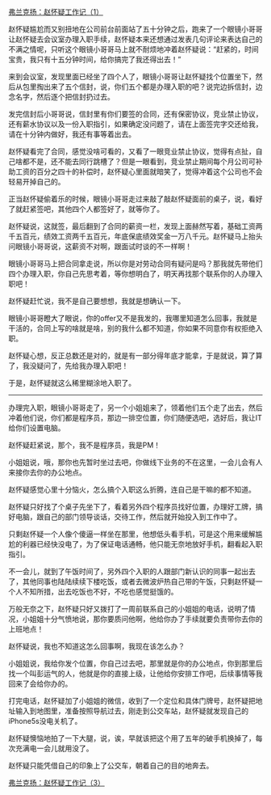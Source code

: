 <p></p><a href="https://zhuanlan.zhihu.com/p/62942136" data-draft-node="block" data-draft-type="link-card" data-image="https://pic2.zhimg.com/v2-d310e0a6d07b970a7fb7d71511e8237d_180x120.jpg" data-image-width="723" data-image-height="291" class="internal">弗兰克扬：赵怀疑工作记（1）</a><p>赵怀疑尴尬而又别扭地在公司前台前面站了五十分钟之后，跑来了一个眼镜小哥哥让赵怀疑去会议室办理入职手续，赵怀疑本来还想通过发表几句评论来表达自己的不满之情呢，只听这个眼镜小哥哥马上就不耐烦地冲着赵怀疑说：“赶紧的，时间宝贵，我只有十五分钟时间，给你搞完了我还得出去！”</p><p>来到会议室，发现里面已经坐了四个人了，眼镜小哥哥让赵怀疑找个位置坐下，然后从包里掏出来了五个信封，说，你们五个都是办理入职的吧？说完边拆信封，边念名字，然后逐个把信封扔过去。</p><p>发完信封后小哥哥说，信封里有你们要签的合同，还有保密协议，竞业禁止协议，还有薪水协议以及一份入职指引，如果确定没问题了，请在上面签完字交还给我，请在十分钟内做好，我还有事等着出去。</p><p>赵怀疑看完了合同，感觉没啥可看的，又看了一眼竞业禁止协议，觉得有点扯，自己啥都不是，还不能去同行跳槽了？但是一眼看到，竞业禁止期间每个月公司可补助工资的百分之四十的补偿时，赵怀疑心里面就暗笑了，觉得冲着这个公司也不会轻易开掉自己的。</p><p>正当赵怀疑偷着乐的时候，眼镜小哥哥走过来敲了敲赵怀疑面前的桌子，说，看好了就赶紧签吧，其他四个人都签好了，就等你了。</p><p>赵怀疑说，这就签，最后翻到了合同的薪资一栏，发现上面赫然写着，基础工资两千五百元，绩效工资两千五百元，年底保底绩效奖金一万八千元。赵怀疑马上抬头问眼镜小哥哥说，这薪资不对啊，跟面试时谈的不一样啊！</p><p>眼镜小哥哥马上把合同拿走说，所以你是对劳动合同有疑问是吗？那我就先带他们四个办理入职，你自己先思考着，等你想明白了，明天再找那个联系你的人办理入职吧！</p><p>赵怀疑赶忙说，我不是自己要想想，我就是想确认一下。</p><p>眼镜小哥哥瞪大了眼说，你的offer又不是我发的，我哪里知道怎么回事，我就是干活的，合同上写的啥就是啥，别的我什么都不知道，你如果不同意你有权拒绝入职。</p><p>赵怀疑心想，反正总数还是对的，就是有一部分得年底才能拿，于是就说，算了算了，我没疑问了，先给我办理入职吧！</p><p>于是，赵怀疑就这么稀里糊涂地入职了。</p><hr/><p>办理完入职，眼镜小哥哥走了，另一个小姐姐来了，领着他们五个走了出去，然后冲着他们说，你们都是程序员，那边一排空位置，你们随便选吧，选好后，我让IT给你们设置电脑。</p><p>赵怀疑赶紧说，那个，我不是程序员，我是PM！</p><p>小姐姐说，哦，那你也先暂时坐过去吧，你做线下业务的不在这里，一会儿会有人来接你去你的办公地点。</p><p>赵怀疑感觉心里十分恼火，怎么搞个入职这么折腾，连自己是干嘛的都不知道。</p><p>赵怀疑只好找了个桌子先坐下了，看着另外四个程序员找好位置，办理好工牌，搞好电脑，跟自己的部门领导谈话，交待工作，然后就开始投入到工作中了。</p><p>只剩赵怀疑一个人像个傻逼一样坐在那里，他想低头看手机，可是这个用来缓解尴尬的利器已经快没电了，为了保证电话通畅，他只能无奈地放好手机，翻看起入职指引。</p><p>不一会儿，就到了午饭时间了，另外四个入职的人跟部门新认识的同事一起出去了，其他同事也陆陆续续下楼吃饭，或者去微波炉热自己带的午饭，只剩赵怀疑一个人不知所措，出去吃饭也不好，不吃也感觉挺饿的。</p><p>万般无奈之下，赵怀疑只好又拨打了一周前联系自己的小姐姐的电话，说明了情况，小姐姐十分气愤地说，那你要质问他啊，他给你办了手续就要负责带你去你的上班地点！</p><p>赵怀疑说，我也不知道这怎么回事啊，我现在该怎么办？</p><p>小姐姐说，我给你发个位置，你自己过去吧，那里就是你的办公地点，你到那里后找一个叫彭运气的人，他就是你的直接上级，让他给你安排工作吧，后续事情等我回来了会给你办的。</p><p>打完电话，赵怀疑加了小姐姐的微信，收到了一个定位和具体门牌号，赵怀疑把地址输入到地图里，准备按照导航过去，刚走到公交车站，赵怀疑就发现自己的iPhone5s没电关机了。</p><p>赵怀疑懊恼地拍了一下大腿，说，诶，早就该把这个用了五年的破手机换掉了，每次充满电一会儿就用没了。</p><p>赵怀疑只能凭借自己的印象上了公交车，朝着自己的目的地奔去。</p><a href="https://zhuanlan.zhihu.com/p/63281690" data-draft-node="block" data-draft-type="link-card" data-image="https://pic2.zhimg.com/v2-91283f9a8348a7229268000b6253df25_180x120.jpg" data-image-width="846" data-image-height="271" class="internal">弗兰克扬：赵怀疑工作记（3）</a><p></p>